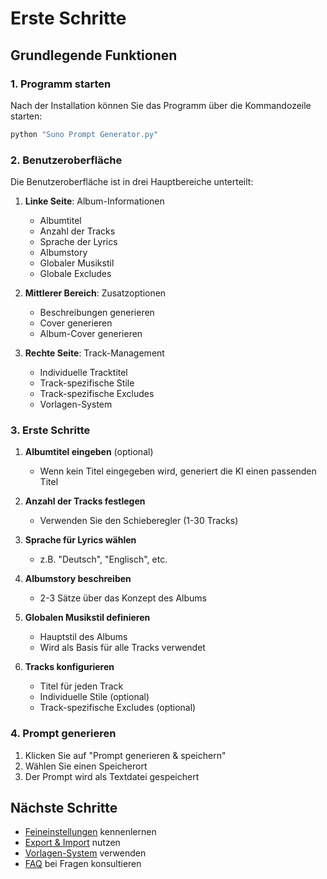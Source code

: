 # Erste Schritte

## Grundlegende Funktionen

### 1. Programm starten

Nach der Installation können Sie das Programm über die Kommandozeile starten:

```bash
python "Suno Prompt Generator.py"
```

### 2. Benutzeroberfläche

Die Benutzeroberfläche ist in drei Hauptbereiche unterteilt:

1. **Linke Seite**: Album-Informationen
   - Albumtitel
   - Anzahl der Tracks
   - Sprache der Lyrics
   - Albumstory
   - Globaler Musikstil
   - Globale Excludes

2. **Mittlerer Bereich**: Zusatzoptionen
   - Beschreibungen generieren
   - Cover generieren
   - Album-Cover generieren

3. **Rechte Seite**: Track-Management
   - Individuelle Tracktitel
   - Track-spezifische Stile
   - Track-spezifische Excludes
   - Vorlagen-System

### 3. Erste Schritte

1. **Albumtitel eingeben** (optional)
   - Wenn kein Titel eingegeben wird, generiert die KI einen passenden Titel

2. **Anzahl der Tracks festlegen**
   - Verwenden Sie den Schieberegler (1-30 Tracks)

3. **Sprache für Lyrics wählen**
   - z.B. "Deutsch", "Englisch", etc.

4. **Albumstory beschreiben**
   - 2-3 Sätze über das Konzept des Albums

5. **Globalen Musikstil definieren**
   - Hauptstil des Albums
   - Wird als Basis für alle Tracks verwendet

6. **Tracks konfigurieren**
   - Titel für jeden Track
   - Individuelle Stile (optional)
   - Track-spezifische Excludes (optional)

### 4. Prompt generieren

1. Klicken Sie auf "Prompt generieren & speichern"
2. Wählen Sie einen Speicherort
3. Der Prompt wird als Textdatei gespeichert

## Nächste Schritte

- [Feineinstellungen](Feineinstellungen.md) kennenlernen
- [Export & Import](Export-Import.md) nutzen
- [Vorlagen-System](Funktionen.md#vorlagen-system) verwenden
- [FAQ](FAQ.md) bei Fragen konsultieren 